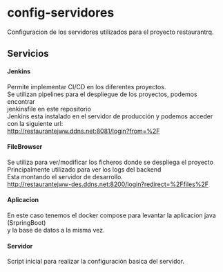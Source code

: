 # config-servidores
Configuracion de los servidores utilizados para el proyecto restaurantrq.

## Servicios

#### Jenkins
Permite implementar CI/CD en los diferentes proyectos. <br/>
Se utilizan pipelines para el despliegue de los proyectos, podemos encontrar <br/>
jenkinsfile en este repositorio <br/>
Jenkins esta instalado en el servidor de producción y podemos acceder con la siguiente url: <br/>
http://restaurantejww.ddns.net:8081/login?from=%2F

#### FileBrowser
Se utiliza para ver/modificar los ficheros donde se despliega el proyecto <br/>
Principalmente utilizado para ver los logs del backend <br/>
Esta montando el servidor de desarrollo. <br/>
http://restaurantejww-des.ddns.net:8200/login?redirect=%2Ffiles%2F

#### Aplicacion
En este caso tenemos el docker compose para levantar la aplicacion java (SrpringBoot) <br/>
y la base de datos a la misma vez.

#### Servidor
Script inicial para realizar la configuración basica del servidor.
